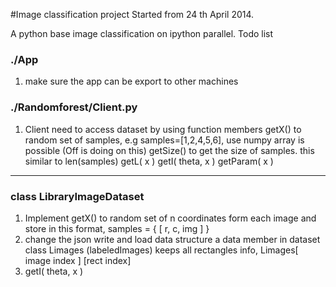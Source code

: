 #Image classification project
Started from 24 th April 2014.

A python base image classification on ipython parallel.
Todo list
### ./App
1. make sure the app can be export to other machines <Flame>

### ./Randomforest/Client.py
1. Client need to access dataset by using function members <KK>
   getX() to random set of samples,  e.g samples=[1,2,4,5,6], use numpy array is possible (Off is doing on this)
   getSize() to get the size of  samples. this similar to len(samples)
   getL( x )
   getI( theta, x )
   getParam( x )
___

### class LibraryImageDataset
1. Implement getX() <Off>
   to random set of n coordinates form each image and store in this format,  samples = { [ r, c, img ] }
2. change the json write and load data structure <Flame>
   a data member in dataset class Limages (labeledImages) keeps all rectangles info,
   Limages[ image index ] [rect index]
3. getI( theta, x )

